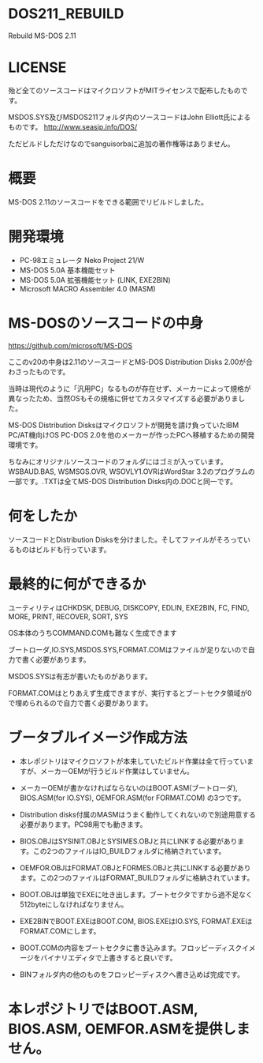 # DOS211_REBUILD
Rebuild MS-DOS 2.11

# LICENSE
殆ど全てのソースコードはマイクロソフトがMITライセンスで配布したものです。

MSDOS.SYS及びMSDOS211フォルダ内のソースコードはJohn Elliott氏によるものです。
http://www.seasip.info/DOS/

ただビルドしただけなのでsanguisorbaに追加の著作権等はありません。

# 概要
MS-DOS 2.11のソースコードをできる範囲でリビルドしました。

# 開発環境
* PC-98エミュレータ Neko Project 21/W
* MS-DOS 5.0A 基本機能セット
* MS-DOS 5.0A 拡張機能セット (LINK, EXE2BIN)
* Microsoft MACRO Assembler 4.0 (MASM)

# MS-DOSのソースコードの中身

https://github.com/microsoft/MS-DOS

ここのv20の中身は2.11のソースコードとMS-DOS Distribution Disks 2.00が合わさったものです。

当時は現代のように「汎用PC」なるものが存在せず、メーカーによって規格が異なったため、当然OSもその規格に併せてカスタマイズする必要がありました。

MS-DOS Distribution Disksはマイクロソフトが開発を請け負っていたIBM PC/AT機向けOS PC-DOS 2.0を他のメーカーが作ったPCへ移植するための開発環境です。

ちなみにオリジナルソースコードのフォルダにはゴミが入っています。WSBAUD.BAS, WSMSGS.OVR, WSOVLY1.OVRはWordStar 3.2のプログラムの一部です。.TXTは全てMS-DOS Distribution Disks内の.DOCと同一です。

# 何をしたか
ソースコードとDistribution Disksを分けました。そしてファイルがそろっているものはビルドも行っています。

# 最終的に何ができるか
ユーティリティはCHKDSK, DEBUG, DISKCOPY, EDLIN, EXE2BIN, FC, FIND, MORE, PRINT, RECOVER, SORT, SYS

OS本体のうちCOMMAND.COMも難なく生成できます

ブートローダ,IO.SYS,MSDOS.SYS,FORMAT.COMはファイルが足りないので自力で書く必要があります。

MSDOS.SYSは有志が書いたものがあります。

FORMAT.COMはとりあえず生成できますが、実行するとブートセクタ領域が0で埋められるので自力で書く必要があります。

# ブータブルイメージ作成方法

* 本レポジトリはマイクロソフトが本来していたビルド作業は全て行っていますが、メーカーOEMが行うビルド作業はしていません。

* メーカーOEMが書かなければならないのはBOOT.ASM(ブートローダ), BIOS.ASM(for IO.SYS), OEMFOR.ASM(for FORMAT.COM) の3つです。

* Distribution disks付属のMASMはうまく動作してくれないので別途用意する必要があります。PC98用でも動きます。

* BIOS.OBJはSYSINIT.OBJとSYSIMES.OBJと共にLINKする必要があります。この2つのファイルはIO_BUILDフォルダに格納されています。

* OEMFOR.OBJはFORMAT.OBJとFORMES.OBJと共にLINKする必要があります。この2つのファイルはFORMAT_BUILDフォルダに格納されています。

* BOOT.OBJは単独でEXEに吐き出します。ブートセクタですから過不足なく512byteにしなければなりません。

* EXE2BINでBOOT.EXEはBOOT.COM, BIOS.EXEはIO.SYS, FORMAT.EXEはFORMAT.COMにします。

* BOOT.COMの内容をブートセクタに書き込みます。フロッピーディスクイメージをバイナリエディタで上書きすると良いです。

* BINフォルダ内の他のものをフロッピーディスクへ書き込めば完成です。


# 本レポジトリではBOOT.ASM, BIOS.ASM, OEMFOR.ASMを提供しません。
